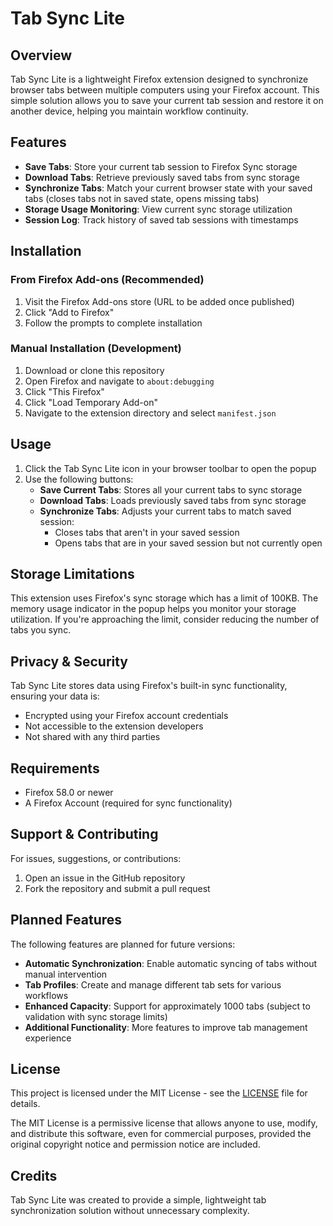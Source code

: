# Tab Sync Lite

## Overview

Tab Sync Lite is a lightweight Firefox extension designed to synchronize browser tabs between multiple computers using your Firefox account. This simple solution allows you to save your current tab session and restore it on another device, helping you maintain workflow continuity.

## Features

- **Save Tabs**: Store your current tab session to Firefox Sync storage
- **Download Tabs**: Retrieve previously saved tabs from sync storage
- **Synchronize Tabs**: Match your current browser state with your saved tabs (closes tabs not in saved state, opens missing tabs)
- **Storage Usage Monitoring**: View current sync storage utilization
- **Session Log**: Track history of saved tab sessions with timestamps

## Installation

### From Firefox Add-ons (Recommended)
1. Visit the Firefox Add-ons store (URL to be added once published)
2. Click "Add to Firefox"
3. Follow the prompts to complete installation

### Manual Installation (Development)
1. Download or clone this repository
2. Open Firefox and navigate to `about:debugging`
3. Click "This Firefox"
4. Click "Load Temporary Add-on"
5. Navigate to the extension directory and select `manifest.json`

## Usage

1. Click the Tab Sync Lite icon in your browser toolbar to open the popup
2. Use the following buttons:
   - **Save Current Tabs**: Stores all your current tabs to sync storage
   - **Download Tabs**: Loads previously saved tabs from sync storage
   - **Synchronize Tabs**: Adjusts your current tabs to match saved session:
     - Closes tabs that aren't in your saved session
     - Opens tabs that are in your saved session but not currently open

## Storage Limitations

This extension uses Firefox's sync storage which has a limit of 100KB. The memory usage indicator in the popup helps you monitor your storage utilization. If you're approaching the limit, consider reducing the number of tabs you sync.

## Privacy & Security

Tab Sync Lite stores data using Firefox's built-in sync functionality, ensuring your data is:
- Encrypted using your Firefox account credentials
- Not accessible to the extension developers
- Not shared with any third parties

## Requirements

- Firefox 58.0 or newer
- A Firefox Account (required for sync functionality)

## Support & Contributing

For issues, suggestions, or contributions:
1. Open an issue in the GitHub repository
2. Fork the repository and submit a pull request

## Planned Features

The following features are planned for future versions:

- **Automatic Synchronization**: Enable automatic syncing of tabs without manual intervention
- **Tab Profiles**: Create and manage different tab sets for various workflows
- **Enhanced Capacity**: Support for approximately 1000 tabs (subject to validation with sync storage limits)
- **Additional Functionality**: More features to improve tab management experience

## License

This project is licensed under the MIT License - see the [LICENSE](LICENSE) file for details.

The MIT License is a permissive license that allows anyone to use, modify, and distribute this software, even for commercial purposes, provided the original copyright notice and permission notice are included.

## Credits

Tab Sync Lite was created to provide a simple, lightweight tab synchronization solution without unnecessary complexity.

